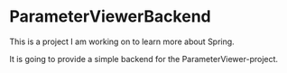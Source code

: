 # ParameterViewerBackend
This is a project I am working on to learn more about Spring.

It is going to provide a simple backend for the ParameterViewer-project.
